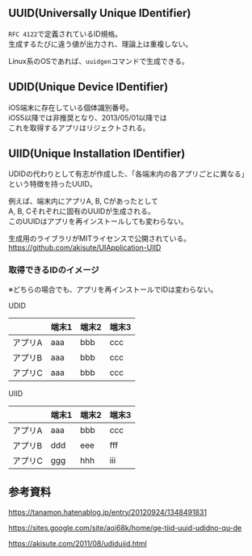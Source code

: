## UUID(Universally Unique IDentifier)
`RFC 4122`で定義されているID規格。  
生成するたびに違う値が出力され、理論上は重複しない。

Linux系のOSであれば、`uuidgen`コマンドで生成できる。

## UDID(Unique Device IDentifier)
iOS端末に存在している個体識別番号。  
iOS5以降では非推奨となり、2013/05/01以降では  
これを取得するアプリはリジェクトされる。

## UIID(Unique Installation IDentifier)
UDIDの代わりとして有志が作成した、「各端末内の各アプリごとに異なる」  
という特徴を持ったUUID。

例えば、端末内にアプリA, B, Cがあったとして  
A, B, Cそれぞれに固有のUUIDが生成される。  
このUUIDはアプリを再インストールしても変わらない。  

生成用のライブラリがMITライセンスで公開されている。  
<https://github.com/akisute/UIApplication-UIID>

### 取得できるIDのイメージ
※どちらの場合でも、アプリを再インストールでIDは変わらない。

UDID

|        | 端末1 | 端末2 | 端末3 |
| ------ | --- | --- | --- |
| アプリA | aaa | bbb | ccc |
| アプリB | aaa | bbb | ccc |
| アプリC | aaa | bbb | ccc |

UIID

|        | 端末1 | 端末2 | 端末3 |
| ------ | --- | --- | --- |
| アプリA | aaa | bbb | ccc |
| アプリB | ddd | eee | fff |
| アプリC | ggg | hhh | iii |

## 参考資料
<https://tanamon.hatenablog.jp/entry/20120924/1348491831>

<https://sites.google.com/site/aoi68k/home/ge-tiid-uuid-udidno-qu-de>

<https://akisute.com/2011/08/udiduiid.html>